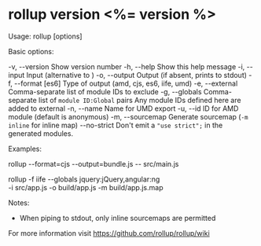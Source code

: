rollup version <%= version %>
=====================================

Usage: rollup [options] <entry file>

Basic options:

-v, --version            Show version number
-h, --help               Show this help message
-i, --input              Input (alternative to <entry file>)
-o, --output <output>    Output (if absent, prints to stdout)
-f, --format [es6]       Type of output (amd, cjs, es6, iife, umd)
-e, --external           Comma-separate list of module IDs to exclude
-g, --globals            Comma-separate list of `module ID:Global` pairs
                            Any module IDs defined here are added to external
-n, --name               Name for UMD export
-u, --id                 ID for AMD module (default is anonymous)
-m, --sourcemap          Generate sourcemap (`-m inline` for inline map)
--no-strict              Don't emit a `"use strict";` in the generated modules.

Examples:

rollup --format=cjs --output=bundle.js -- src/main.js

rollup -f iife --globals jquery:jQuery,angular:ng \
  -i src/app.js -o build/app.js -m build/app.js.map

Notes:

* When piping to stdout, only inline sourcemaps are permitted

For more information visit https://github.com/rollup/rollup/wiki
